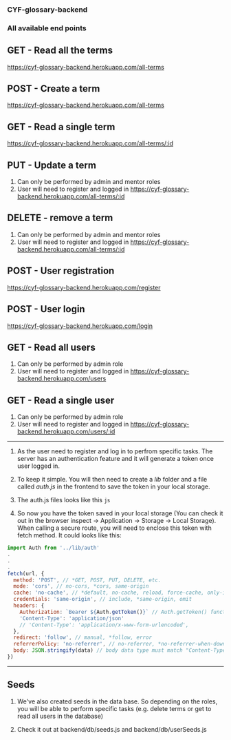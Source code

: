 ### CYF-glossary-backend



### All available end points

## GET - Read all the terms
https://cyf-glossary-backend.herokuapp.com/all-terms


## POST - Create a term 
https://cyf-glossary-backend.herokuapp.com/all-terms


## GET - Read a single term
https://cyf-glossary-backend.herokuapp.com/all-terms/:id


## PUT - Update a term 
1. Can only be performed by admin and mentor roles
2. User will need to register and logged in
https://cyf-glossary-backend.herokuapp.com/all-terms/:id


## DELETE - remove a term
1. Can only be performed by admin and mentor roles
2. User will need to register and logged in
https://cyf-glossary-backend.herokuapp.com/all-terms/:id


## POST - User registration
https://cyf-glossary-backend.herokuapp.com/register


## POST - User login
https://cyf-glossary-backend.herokuapp.com/login


## GET - Read all users
1. Can only be performed by admin role
2. User will need to register and logged in
https://cyf-glossary-backend.herokuapp.com/users


## GET - Read a single user
1. Can only be performed by admin role
2. User will need to register and logged in
https://cyf-glossary-backend.herokuapp.com/users/:id


---

1. As the user need to register and log in to perfrom specific tasks. The server has an authentication feature and it will generate a token once user logged in.

2. To keep it simple. You will then need to create a *lib* folder and a file called *auth.js* in the frontend to save the token in your local storage.

3. The auth.js files looks like this
```js```

4. So now you have the token saved in your local storage (You can check it out in the browser inspect -> Application -> Storage -> Local Storage). When calling a secure route, you will need to enclose this token with fetch method. It could looks like this:
```js
import Auth from '../lib/auth'
.
.
.
fetch(url, {
  method: 'POST', // *GET, POST, PUT, DELETE, etc.
  mode: 'cors', // no-cors, *cors, same-origin
  cache: 'no-cache', // *default, no-cache, reload, force-cache, only-if-cached
  credentials: 'same-origin', // include, *same-origin, omit
  headers: {
    Authorization: `Bearer ${Auth.getToken()}` // Auth.getToken() function will return localStorage.getItem('token')
    'Content-Type': 'application/json'
    // 'Content-Type': 'application/x-www-form-urlencoded',
  },
  redirect: 'follow', // manual, *follow, error
  referrerPolicy: 'no-referrer', // no-referrer, *no-referrer-when-downgrade, origin, origin-when-cross-origin, same-origin, strict-origin, strict-origin-when-cross-origin, unsafe-url
  body: JSON.stringify(data) // body data type must match "Content-Type" header
})
```

---

## Seeds

1. We've also created seeds in the data base. So depending on the roles, you will be able to perform specific tasks (e.g. delete terms or get to read all users in the database)

2. Check it out at backend/db/seeds.js and backend/db/userSeeds.js
